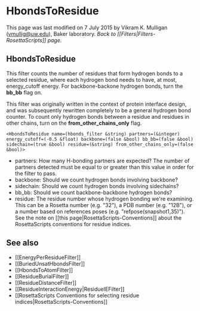 # HbondsToResidue
This page was last modified on 7 July 2015 by Vikram K. Mulligan (vmullig@uw.edu), Baker laboratory.
*Back to [[Filters|Filters-RosettaScripts]] page.*
## HbondsToResidue

This filter counts the number of residues that form hydrogen bonds to a selected residue, where each hydrogen bond needs to have, at most, energy\_cutoff energy. For backbone-backone hydrogen bonds, turn the <b>bb_bb</b> flag on.

This filter was originally written in the context of protein interface design, and was subsequently rewritten completely to be a general hydrogen bond counter.  To count only hydrogen bonds between a residue and residues in other chains, turn on the <b>from_other_chains_only</b> flag.

```
<HbondsToResidue name=(hbonds_filter &string) partners=(&integer) energy_cutoff=(-0.5 &float) backbone=(false &bool) bb_bb=(false &bool) sidechain=(true &bool) residue=(&string) from_other_chains_only=(false &bool)>
```

-   partners: How many H-bonding partners are expected?  The number of partners detected must be equal to or greater than this value in order for the filter to pass. 
-   backbone: Should we count hydrogen bonds involving backbone?
-   sidechain: Should we count hydrogen bonds involving sidechains?
-   bb_bb: Should we count backbone-backbone hydrogen bonds?
-   residue: The residue number whose hydrogen bonding we're examining.  This can be a Rosetta number (e.g. "32"), a PDB number (e.g. "12B"), or a number based on references poses (e.g. "refpose(snapshot1,35)").  See the note on [[this page|RosettaScripts-Conventions]] about the RosettaScripts conventions for residue indices.

## See also

* [[EnergyPerResidueFilter]]
* [[BuriedUnsatHbondsFilter]]
* [[HbondsToAtomFilter]]
* [[ResidueBurialFilter]]
* [[ResidueDistanceFilter]]
* [[ResidueInteractionEnergy|ResidueIEFilter]]
* [[RosettaScripts Conventions for selecting residue indices|RosettaScripts-Conventions]]
